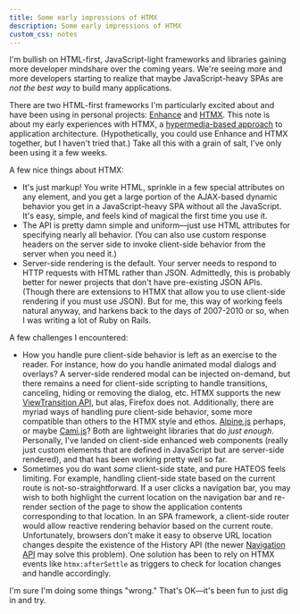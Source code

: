 ```yaml
---
title: Some early impressions of HTMX
description: Some early impressions of HTMX
custom_css: notes
---
```


I'm bullish on HTML-first, JavaScript-light frameworks and libraries gaining more developer mindshare over the coming years. We're seeing more and more developers starting to realize that maybe JavaScript-heavy SPAs are *not the best way* to build many applications.

There are two HTML-first frameworks I'm particularly excited about and have been using in personal projects: [Enhance](http://enhance.dev) and [HTMX](https://htmx.org/). This note is about my early experiences with HTMX, a [hypermedia-based approach](https://hypermedia.systems/) to application architecture. (Hypothetically, you could use Enhance and HTMX together, but I haven't tried that.) Take all this with a grain of salt, I've only been using it a few weeks.

A few nice things about HTMX:
- It's just markup! You write HTML, sprinkle in a few special attributes on any element, and you get a large portion of the AJAX-based dynamic behavior you get in a JavaScript-heavy SPA without all the JavaScript. It's easy, simple, and feels kind of magical the first time you use it.
- The API is pretty damn simple and uniform—just use HTML attributes for specifying nearly all behavior. (You can also use custom response headers on the server side to invoke client-side behavior from the server when you need it.)
- Server-side rendering is the default. Your server needs to respond to HTTP requests with HTML rather than JSON. Admittedly, this is probably better for newer projects that don't have pre-existing JSON APIs. (Though there are extensions to HTMX that allow you to use client-side rendering if you must use JSON). But for me, this way of working feels natural anyway, and harkens back to the days of 2007-2010 or so, when I was writing a lot of Ruby on Rails.

A few challenges I encountered:
- How you handle pure client-side behavior is left as an exercise to the reader. For instance, how do you handle animated modal dialogs and overlays? A server-side rendered modal can be injected on-demand, but there remains a need for client-side scripting to handle transitions, canceling, hiding or removing the dialog, etc. HTMX supports the new [ViewTransition API](https://developer.mozilla.org/en-US/docs/Web/API/View_Transitions_API), but alas, Firefox does not. Additionally, there are myriad ways of handling pure client-side behavior, some more compatible than others to the HTMX style and ethos. [Alpine.js](https://alpinejs.dev/) perhaps, or maybe [Cami.js](https://github.com/kennyfrc/cami.js)? Both are lightweight libraries that do *just enough*. Personally, I've landed on client-side enhanced web components (really just custom elements that are defined in JavaScript but are server-side rendered), and that has been working pretty well so far.
- Sometimes you do want *some* client-side state, and pure HATEOS feels limiting. For example, handling client-side state based on the current route is not-so-straightforward. If a user clicks a navigation bar, you may wish to both highlight the current location on the navigation bar and re-render section of the page to show the application contents corresponding to that location. In an SPA framework, a client-side router would allow reactive rendering behavior based on the current route. Unfortunately, browsers don't make it easy to observe URL location changes despite the existence of the History API (the newer [Navigation API](https://developer.mozilla.org/en-US/docs/Web/API/Navigation_API) may solve this problem). One solution has been to rely on HTMX events like `htmx:afterSettle` as triggers to check for location changes and handle accordingly.

I'm sure I'm doing some things "wrong." That's OK—it's been fun to just dig in and try.
